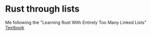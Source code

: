 # Rust through lists
Me following the "Learning Rust With Entirely Too Many Linked Lists"
[Textbook](https://rust-unofficial.github.io/too-many-lists/index.html)

